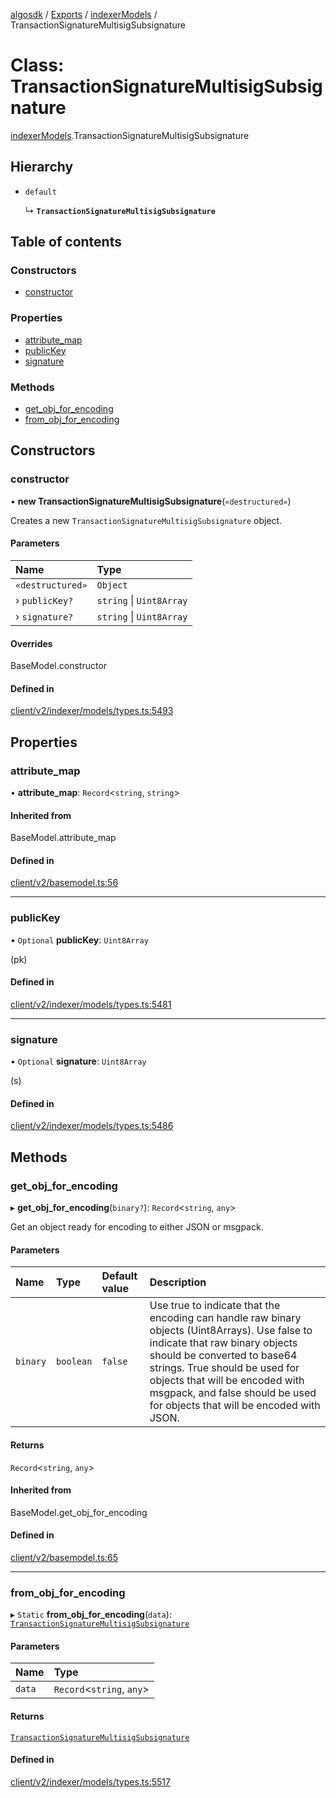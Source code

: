 [algosdk](../README.md) / [Exports](../modules.md) / [indexerModels](../modules/indexerModels.md) / TransactionSignatureMultisigSubsignature

# Class: TransactionSignatureMultisigSubsignature

[indexerModels](../modules/indexerModels.md).TransactionSignatureMultisigSubsignature

## Hierarchy

- `default`

  ↳ **`TransactionSignatureMultisigSubsignature`**

## Table of contents

### Constructors

- [constructor](indexerModels.TransactionSignatureMultisigSubsignature.md#constructor)

### Properties

- [attribute\_map](indexerModels.TransactionSignatureMultisigSubsignature.md#attribute_map)
- [publicKey](indexerModels.TransactionSignatureMultisigSubsignature.md#publickey)
- [signature](indexerModels.TransactionSignatureMultisigSubsignature.md#signature)

### Methods

- [get\_obj\_for\_encoding](indexerModels.TransactionSignatureMultisigSubsignature.md#get_obj_for_encoding)
- [from\_obj\_for\_encoding](indexerModels.TransactionSignatureMultisigSubsignature.md#from_obj_for_encoding)

## Constructors

### constructor

• **new TransactionSignatureMultisigSubsignature**(`«destructured»`)

Creates a new `TransactionSignatureMultisigSubsignature` object.

#### Parameters

| Name | Type |
| :------ | :------ |
| `«destructured»` | `Object` |
| › `publicKey?` | `string` \| `Uint8Array` |
| › `signature?` | `string` \| `Uint8Array` |

#### Overrides

BaseModel.constructor

#### Defined in

[client/v2/indexer/models/types.ts:5493](https://github.com/algorand/js-algorand-sdk/blob/13a5d73/src/client/v2/indexer/models/types.ts#L5493)

## Properties

### attribute\_map

• **attribute\_map**: `Record`<`string`, `string`\>

#### Inherited from

BaseModel.attribute\_map

#### Defined in

[client/v2/basemodel.ts:56](https://github.com/algorand/js-algorand-sdk/blob/13a5d73/src/client/v2/basemodel.ts#L56)

___

### publicKey

• `Optional` **publicKey**: `Uint8Array`

(pk)

#### Defined in

[client/v2/indexer/models/types.ts:5481](https://github.com/algorand/js-algorand-sdk/blob/13a5d73/src/client/v2/indexer/models/types.ts#L5481)

___

### signature

• `Optional` **signature**: `Uint8Array`

(s)

#### Defined in

[client/v2/indexer/models/types.ts:5486](https://github.com/algorand/js-algorand-sdk/blob/13a5d73/src/client/v2/indexer/models/types.ts#L5486)

## Methods

### get\_obj\_for\_encoding

▸ **get_obj_for_encoding**(`binary?`): `Record`<`string`, `any`\>

Get an object ready for encoding to either JSON or msgpack.

#### Parameters

| Name | Type | Default value | Description |
| :------ | :------ | :------ | :------ |
| `binary` | `boolean` | `false` | Use true to indicate that the encoding can handle raw binary objects (Uint8Arrays). Use false to indicate that raw binary objects should be converted to base64 strings. True should be used for objects that will be encoded with msgpack, and false should be used for objects that will be encoded with JSON. |

#### Returns

`Record`<`string`, `any`\>

#### Inherited from

BaseModel.get\_obj\_for\_encoding

#### Defined in

[client/v2/basemodel.ts:65](https://github.com/algorand/js-algorand-sdk/blob/13a5d73/src/client/v2/basemodel.ts#L65)

___

### from\_obj\_for\_encoding

▸ `Static` **from_obj_for_encoding**(`data`): [`TransactionSignatureMultisigSubsignature`](indexerModels.TransactionSignatureMultisigSubsignature.md)

#### Parameters

| Name | Type |
| :------ | :------ |
| `data` | `Record`<`string`, `any`\> |

#### Returns

[`TransactionSignatureMultisigSubsignature`](indexerModels.TransactionSignatureMultisigSubsignature.md)

#### Defined in

[client/v2/indexer/models/types.ts:5517](https://github.com/algorand/js-algorand-sdk/blob/13a5d73/src/client/v2/indexer/models/types.ts#L5517)
